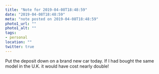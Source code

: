 ```yaml
---
title: "Note for 2019-04-08T18:48:59"
date: "2019-04-08T18:48:59"
meta: "note posted on 2019-04-08T18:48:59"
photo1_url: ""
photo1_alt: ""
tags:
- personal
location: ""
twitter: true
---
```

Put the deposit down on a brand new car today. If I had bought the same model in the U.K. it would have cost nearly double!
